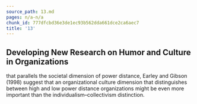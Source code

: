 ```yaml
---
source_path: 13.md
pages: n/a-n/a
chunk_id: 777dfcbd36e3de1ec93b562dda661dce2ca6aec7
title: '13'
---
```

## Developing New Research on Humor and Culture in Organizations

that parallels the societal dimension of power distance, Earley and Gibson (1998) suggest that an organizational culture dimension that distinguishes between high and low power distance organizations might be even more important than the individualism–collectivism distinction.
